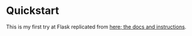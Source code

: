 # Quickstart

This is my first try at Flask replicated from [here; the docs and instructions](https://flask.palletsprojects.com/en/1.1.x/quickstart/#quickstart).